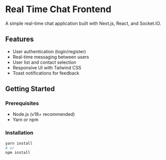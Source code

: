# Real Time Chat Frontend

A simple real-time chat application built with Next.js, React, and Socket.IO.

## Features

- User authentication (login/register)
- Real-time messaging between users
- User list and contact selection
- Responsive UI with Tailwind CSS
- Toast notifications for feedback

## Getting Started

### Prerequisites

- Node.js (v18+ recommended)
- Yarn or npm

### Installation

```sh
yarn install
# or
npm install
```